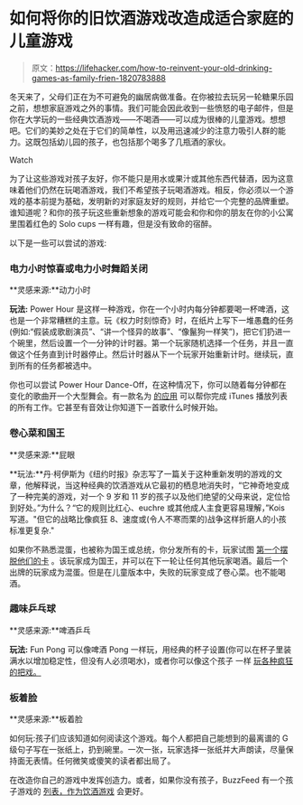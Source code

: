 # 如何将你的旧饮酒游戏改造成适合家庭的儿童游戏

> 原文：<https://lifehacker.com/how-to-reinvent-your-old-drinking-games-as-family-frien-1820783888>

冬天来了，父母们正在为不可避免的幽居病做准备。在你被拉去玩另一轮糖果乐园之前，想想家庭游戏之外的事情。我们可能会因此收到一些愤怒的电子邮件，但是你在大学玩的一些经典饮酒游戏——不喝酒——可以成为很棒的儿童游戏。想想吧。它们的美妙之处在于它们的简单性，以及用迅速减少的注意力吸引人群的能力。这既包括幼儿园的孩子，也包括那个喝多了几瓶酒的家伙。

Watch

为了让这些游戏对孩子友好，你不能只是用水或果汁或其他东西代替酒，因为这意味着他们仍然在玩喝酒游戏，我们不希望孩子玩喝酒游戏。相反，你必须以一个游戏的基本前提为基础，发明新的对家庭友好的规则，并给它一个完整的品牌重塑。谁知道呢？和你的孩子玩这些重新想象的游戏可能会和你和你的朋友在你的小公寓里围着红色的 Solo cups 一样有趣，但是没有致命的宿醉。

以下是一些可以尝试的游戏:

### 电力小时惊喜或电力小时舞蹈关闭

**灵感来源:**动力小时

**玩法:** Power Hour 是这样一种游戏，你在一个小时内每分钟都要喝一杯啤酒，这也是一个非常糟糕的主意。玩《权力时刻惊奇》时，在纸片上写下一堆愚蠢的任务(例如:“假装成歌剧演员”、“讲一个怪异的故事”、“像鬣狗一样笑”)，把它们扔进一个碗里，然后设置一个一分钟的计时器。第一个玩家随机选择一个任务，并且一直做这个任务直到计时器停止。然后计时器从下一个玩家开始重新计时。继续玩，直到所有的任务都被选中。

你也可以尝试 Power Hour Dance-Off，在这种情况下，你可以随着每分钟都在变化的歌曲开一个大型舞会。有一款名为 [的应用](https://itunes.apple.com/us/app/ali-spagnolas-power-album/id885388639) 可以帮你完成 iTunes 播放列表的所有工作。它甚至有音效让你知道下一首歌什么时候开始。

### 卷心菜和国王

**灵感来源:**屁眼

**玩法:**丹·柯伊斯为《纽约时报》杂志写了一篇关于这种重新发明的游戏的文章，他解释说，当这种经典的饮酒游戏从它最初的栖息地消失时，“它神奇地变成了一种完美的游戏，对一个 9 岁和 11 岁的孩子以及他们绝望的父母来说，定位恰到好处。”为什么？“它的规则比红心、euchre 或其他成人主食更容易理解，”Kois 写道。"但它的战略比像疯狂 8、速度或(令人不寒而栗的)战争这样折磨人的小孩标准更复杂."

如果你不熟悉混蛋，也被称为国王或总统，你分发所有的卡，玩家试图 [第一个摆脱他们的卡](http://assholerules.com/) 。该玩家成为国王，并可以在下一轮让任何其他玩家喝酒。最后一个出牌的玩家成为混蛋。但是在儿童版本中，失败的玩家变成了卷心菜。也不能喝酒。

### 趣味乒乓球

**灵感来源:**啤酒乒乓

**玩法:** Fun Pong 可以像啤酒 Pong 一样玩，用经典的杯子设置(你可以在杯子里装满水以增加稳定性，但没有人必须喝水)，或者你可以像这个孩子 一样 [玩各种疯狂的把戏。](https://www.youtube.com/watch?v=mr-1slehIdE)

### **板着脸**

**灵感来源:**板着脸

如何玩:孩子们应该知道如何阅读这个游戏。每个人都把自己能想到的最离谱的 G 级句子写在一张纸上，扔到碗里。一次一张，玩家选择一张纸并大声朗读，尽量保持面无表情。任何微笑或傻笑的读者都出局了。

在改造你自己的游戏中发挥创造力。或者，如果你没有孩子，BuzzFeed 有一个孩子游戏的 [列表，作为饮酒游戏](https://www.buzzfeed.com/jessicaprobus/kids-games-that-would-be-better-as-drinking-games?utm_term=.ksLb54LoLR#.pcY4ePo0oA) 会更好。